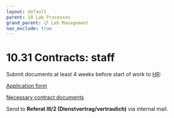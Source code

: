```yaml
---
layout: default
parent: 10 Lab Processes
grand_parent: 📋 Lab Management
nav_exclude: true
---
```


# 10.31 Contracts: staff

Submit documents at least 4 weeks before start of work to [HR](https://www.uni-bamberg.de/abt-personal/personal3-2/team-zustaendigkeiten/):

[Application form](https://www.uni-bamberg.de/fileadmin/abt-personal/Homepage_ab_2016-03/11_Formulare_Infos_Merkblaetter/Einstellungsantraege_Weiterbeschaeftigungsantraege/Einstellungsantrag_nichtwissenschaftliche_Beschaeftigte.docx)

[Necessary contract documents](https://www.uni-bamberg.de/fileadmin/abt-personal/Homepage_ab_2016-03/11_Formulare_Infos_Merkblaetter/Einstellungsunterlagen/Einstellungsunterl_Besch_nichtwiss.zip)

Send to **Referat III/2 (Dienstvertrag/vertraulich)** via internal mail.
